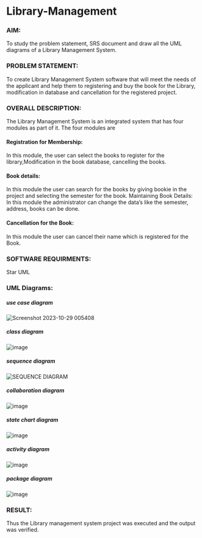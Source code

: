 # Library-Management
### AIM:
To study the problem statement, SRS document and draw all the UML diagrams of a Library Management System.
### PROBLEM STATEMENT:
To create Library Management System software that will meet the needs of the applicant
and help them to registering and buy the book for the Library, modification in database and
cancellation for the registered project.
### OVERALL DESCRIPTION:
The Library Management System is an integrated system that has four modules as part of
it. The four modules are
#### Registration for Membership:
In this module, the user can select the books to register for the library,Modification in the book
database, cancelling the books.
#### Book details:
In this module the user can search for the books by giving bookie in the project and selecting
the semester for the book.
Maintaining Book Details:
In this module the administrator can change the data’s like the semester, address, books can be
done.
#### Cancellation for the Book:
In this module the user can cancel their name which is registered for the Book.
### SOFTWARE REQUIRMENTS:
Star UML
### UML Diagrams:
##### use case diagram
![Screenshot 2023-10-29 005408](https://github.com/AmruthaRajsheker/Library-Management/assets/119475943/cb8a7a6f-f834-435f-bd34-6dde5a333182)

##### class diagram
![image](https://github.com/AmruthaRajsheker/Library-Management/assets/119475943/db1ec5a3-3772-4ce3-b782-01c043c303ee)

##### sequence diagram
![SEQUENCE DIAGRAM](https://github.com/AmruthaRajsheker/Library-Management/assets/119475943/f514e90f-4f5f-4db6-a570-2ec9ad27b632)

##### collaboration diagram
![image](https://github.com/AmruthaRajsheker/Library-Management/assets/119475943/1c1bc042-8c99-4cfa-9ecf-638fbd83b93b)

##### state chart diagram
![image](https://github.com/AmruthaRajsheker/Library-Management/assets/119475943/28578e27-4589-4614-b897-ec8930111b5a)

##### activity diagram
![image](https://github.com/AmruthaRajsheker/Library-Management/assets/119475943/973b133e-212e-4638-b227-a0f618307f4b)

##### package diagram
![image](https://github.com/AmruthaRajsheker/Library-Management/assets/119475943/449f8c01-d220-4cdc-95f7-2a48001384a6)

### RESULT:
Thus the Library management system project was executed and the output was verified.

